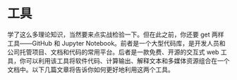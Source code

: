 # 工具

学了这么多理论知识，当然要来点实战检验一下。但在此之前，你还要 get 两样工具——GitHub 和 Jupyter Notebook。前者是一个大型代码库，是开发人员和公司托管项目、文档和代码的常用平台。后者是一款免费、开源的交互式 web 工具，你可以利用该工具将软件代码、计算输出、解释文本和多媒体资源组合在一个文档中。以下几篇文章将告诉你如何更好地利用这两个工具。
